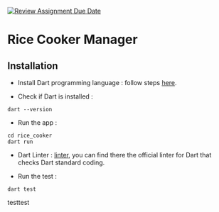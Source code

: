 [![Review Assignment Due Date](https://classroom.github.com/assets/deadline-readme-button-24ddc0f5d75046c5622901739e7c5dd533143b0c8e959d652212380cedb1ea36.svg)](https://classroom.github.com/a/PHq8Kfj_)

# Rice Cooker Manager

## Installation 
- Install Dart programming language : follow steps [here](https://dart.dev/get-dart).

- Check if Dart is installed : 
```
dart --version
```

- Run the app : 
```
cd rice_cooker
dart run
```

- Dart Linter : [linter](https://github.com/dart-lang/linter), you can find there the official linter for Dart that checks Dart standard coding.

- Run the test : 
```
dart test
```
testtest